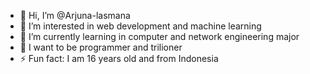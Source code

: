 - 👋 Hi, I’m @Arjuna-lasmana
- 👀 I’m interested in web development and machine learning
- 🌱 I’m currently learning in computer and network engineering major
- 🤞 I want to be programmer and trilioner
- ⚡ Fun fact: I am 16 years old and from Indonesia

<!---
Arjuna-lasmana/Arjuna-lasmana is a ✨ special ✨ repository because its `README.md` (this file) appears on your GitHub profile.
You can click the Preview link to take a look at your changes.
--->
